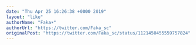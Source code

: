 ```yaml
---
date: "Thu Apr 25 16:26:38 +0000 2019"
layout: "like"
authorName: "Faka☀️"
authorUrl: "https://twitter.com/Faka_sc"
originalPost: "https://twitter.com/Faka_sc/status/1121450455559757824"
---
```

